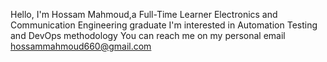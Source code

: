 Hello,
I'm Hossam Mahmoud,a Full-Time Learner
Electronics and Communication Engineering graduate 
I'm interested in Automation Testing and DevOps methodology
You can reach me on my personal email hossammahmoud660@gmail.com






